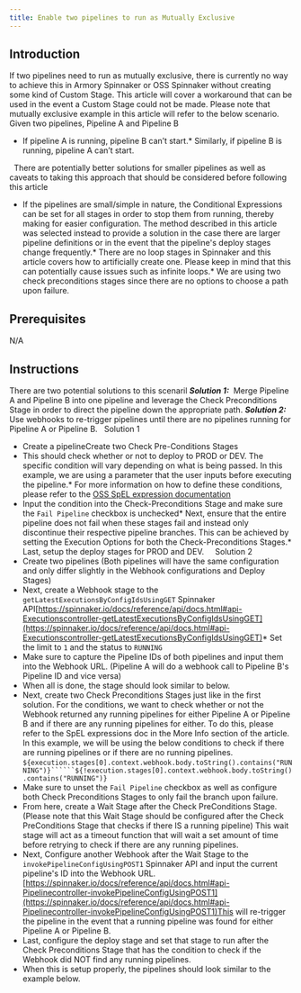 ```yaml
---
title: Enable two pipelines to run as Mutually Exclusive
---
```


## Introduction
If two pipelines need to run as mutually exclusive, there is currently no way to achieve this in Armory Spinnaker or OSS Spinnaker without creating some kind of Custom Stage. This article will cover a workaround that can be used in the event a Custom Stage could not be made.
Please note that mutually exclusive example in this article will refer to the below scenario.
Given two pipelines, Pipeline A and Pipeline B
* If pipeline A is running, pipeline B can’t start.* Similarly, if pipeline B is running, pipeline A can’t start.

 
There are potentially better solutions for smaller pipelines as well as caveats to taking this approach that should be considered before following this article
* If the pipelines are small/simple in nature, the Conditional Expressions can be set for all stages in order to stop them from running, thereby making for easier configuration. The method described in this article was selected instead to provide a solution in the case there are larger pipeline definitions or in the event that the pipeline's deploy stages change frequently.* There are no loop stages in Spinnaker and this article covers how to artificially create one. Please keep in mind that this can potentially cause issues such as infinite loops.* We are using two check preconditions stages since there are no options to choose a path upon failure.

## Prerequisites
N/A

## Instructions
There are two potential solutions to this scenaril
***Solution 1:***  Merge Pipeline A and Pipeline B into one pipeline and leverage the Check Preconditions Stage in order to direct the pipeline down the appropriate path.
***Solution 2:*** Use webhooks to re-trigger pipelines until there are no pipelines running for Pipeline A or Pipeline B.
 
Solution 1
* Create a pipelineCreate two Check Pre-Conditions Stages 
* This should check whether or not to deploy to PROD or DEV. The specific condition will vary depending on what is being passed. In this example, we are using a parameter that the user inputs before executing the pipeline.* For more information on how to define these conditions, please refer to the [OSS SpEL expression documentation](https://spinnaker.io/docs/guides/user/pipeline/expressions/)
* Input the condition into the Check-Preconditions Stage and make sure the ```Fail Pipeline``` checkbox is unchecked* Next, ensure that the entire pipeline does not fail when these stages fail and instead only discontinue their respective pipeline branches. This can be achieved by setting the Execution Options for both the Check-Preconditions Stages.* Last, setup the deploy stages for PROD and DEV.
 
 
Solution 2
* Create two pipelines (Both pipelines will have the same configuration and only differ slightly in the Webhook configurations and Deploy Stages)
* Next, create a Webhook stage to the ```getLatestExecutionsByConfigIdsUsingGET``` Spinnaker API[https://spinnaker.io/docs/reference/api/docs.html#api-Executionscontroller-getLatestExecutionsByConfigIdsUsingGET](https://spinnaker.io/docs/reference/api/docs.html#api-Executionscontroller-getLatestExecutionsByConfigIdsUsingGET)* Set the limit to ```1``` and the status to ```RUNNING```
* Make sure to capture the Pipeline IDs of both pipelines and input them into the Webhook URL. (Pipeline A will do a webhook call to Pipeline B's Pipeline ID and vice versa)
* When all is done, the stage should look similar to below.
* Next, create two Check Preconditions Stages just like in the first solution. For the conditions, we want to check whether or not the Webhook returned any running pipelines for either Pipeline A or Pipeline B and if there are any running pipelines for either. To do this, please refer to the SpEL expressions doc in the More Info section of the article. In this example, we will be using the below conditions to check if there are running pipelines or if there are no running pipelines.
```${execution.stages[0].context.webhook.body.toString().contains("RUNNING")}``````${!execution.stages[0].context.webhook.body.toString().contains("RUNNING")}```
* Make sure to unset the ```Fail Pipeline``` checkbox as well as configure both Check Preconditions Stages to only fail the branch upon failure.
* From here, create a Wait Stage after the Check PreConditions Stage. (Please note that this Wait Stage should be configured after the Check PreConditions Stage that checks if there IS a running pipeline) This wait stage will act as a timeout function that will wait a set amount of time before retrying to check if there are any running pipelines.
* Next, Configure another Webhook after the Wait Stage to the ```invokePipelineConfigUsingPOST1``` Spinnaker API and input the current pipeline's ID into the Webhook URL.[https://spinnaker.io/docs/reference/api/docs.html#api-Pipelinecontroller-invokePipelineConfigUsingPOST1](https://spinnaker.io/docs/reference/api/docs.html#api-Pipelinecontroller-invokePipelineConfigUsingPOST1)This will re-trigger the pipeline in the event that a running pipeline was found for either Pipeline A or Pipeline B.
* Last, configure the deploy stage and set that stage to run after the Check Preconditions Stage that has the condition to check if the Webhook did NOT find any running pipelines.
* When this is setup properly, the pipelines should look similar to the example below.


